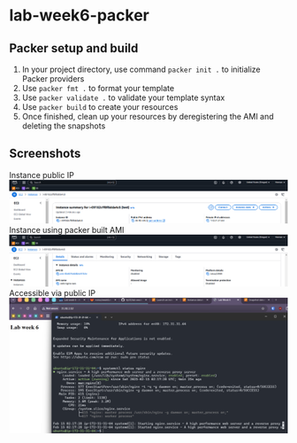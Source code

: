 # lab-week6-packer

## Packer setup and build
1. In your project directory, use command `packer init .` to initialize Packer providers
1. Use `packer fmt .` to format your template
1. Use `packer validate .` to validate your template syntax
1. Use `packer build` to create your resources
1. Once finished, clean up your resources by deregistering the AMI and deleting the snapshots

## Screenshots
Instance public IP
![alt text](image-1.png)
Instance using packer built AMI
![alt text](image-2.png)
Accessible via public IP
![alt text](image.png)